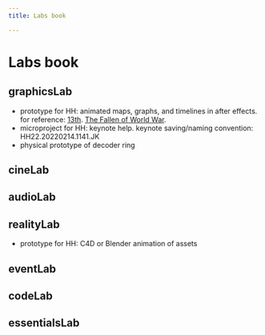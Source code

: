 ```yaml
---
title: Labs book

---
```


# Labs book

## graphicsLab
* prototype for HH: animated maps, graphs, and timelines in after effects. for reference: [13th](https://www.youtube.com/watch?v=krfcq5pF8u8). [The Fallen of World War](https://www.youtube.com/watch?v=DwKPFT-RioU).
* microproject for HH: keynote help. keynote saving/naming convention: HH22.20220214.1141.JK
* physical prototype of decoder ring
## cineLab

## audioLab

## realityLab
* prototype for HH: C4D or Blender animation of assets


## eventLab

## codeLab

## essentialsLab

